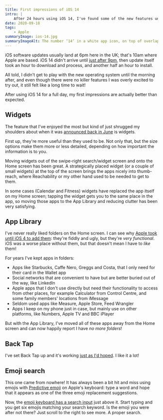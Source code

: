 ```yaml
---
title: First impressions of iOS 14
intro: |
    After 24 hours using iOS 14, I've found some of the new features unexpectedly useful. Here are my first impressions.
date: 2020-09-18
tags:
    - Apple
summaryImage: ios-14.jpg
summaryImageAlt: The number ‘14’ in a white app icon, on top of overlapping circles of grey, blue and orange
---
```


iOS software updates usually land at 6pm here in the UK; that's 10am where Apple are based. iOS 14 didn't arrive until [just after 9pm](https://twitter.com/tempertemper/status/1306323655538995203?s=21), then update itself took an hour to download and process, and another half an hour to install.

All told, I didn't get to play with the new operating system until the morning after, and even though there were no killer features I was overly excited to try out, it still felt like a long time to wait!

After using iOS 14 for a full day, my first impressions are actually better than expected.


## Widgets

The feature that I've enjoyed the most but kind of just shrugged my shoulders about when it was [announced back in June](/blog/wwdc-2020-roundup#ios-14) is widgets.

First up, they're more useful than they used to be. Not only that, but the size options make them more or less detailed, depending on how important the information is to you.

Moving widgets out of the swipe-right search/widget screen and onto the Home screen has been great. A strategically placed widget (or a couple of small widgets) at the top of the screen brings the apps nicely into thumb-reach, where Reachability or my other hand used to be needed to get to them.

In some cases (Calendar and Fitness) widgets have replaced the app itself on my Home screen; tapping the widget gets you to the same place in the app, so moving those apps to the App Library and reducing clutter has been very satisfying.


## App Library

I've never really liked folders on the Home screen. I can see why [Apple took until iOS 4 to add them](https://www.macworld.com/article/1152168/ios4folders.html): they're fiddly and ugly, but they're *very functional*. iOS was a worse place without them, but that doesn't mean I have to *like* them!

For years I've kept apps in folders:

- Apps like Starbucks, Caffe Nero, Greggs and Costa, that I only need for their card in the Wallet app
- Social networks that are convenient to have but are better buried out of the way, like LinkedIn
- Apple apps that I don't use directly but need their functionality to access from other places, for example Calculator from Control Centre, and some family members' locations from iMessage
- Seldom used apps like Measure, Apple Store, Feed Wrangler
- Apps I keep on my phone just in case, but mainly use on other platforms, like Numbers, Apple TV and BBC iPlayer

But with the App Library, I've moved all of these apps away from the Home screen and can now happily report I have *no more folders*!


## Back Tap

I've set Back Tap up and it's working [just as I'd hoped](/blog/ios-14s-back-tap-a-better-way-to-access-control-centre). I like it a lot!


## Emoji search

This one came from nowhere! It has always been a bit hit and miss using emojis with [Predictive emoji](https://support.apple.com/en-gb/HT202332) on Apple's keyboard: type a word and hope that it appears as one of the three emoji replacement suggestions.

Now, the [emoji keyboard has a search input](https://twitter.com/tempertemper/status/1306596353871474688?s=20) just above it. Start typing and you get six emojis matching your search keyword. Is the emoji you were after not there? Just scroll to the right to see more. A proper search.
